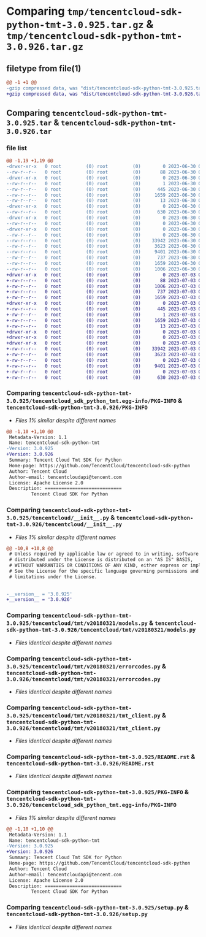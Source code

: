 # Comparing `tmp/tencentcloud-sdk-python-tmt-3.0.925.tar.gz` & `tmp/tencentcloud-sdk-python-tmt-3.0.926.tar.gz`

## filetype from file(1)

```diff
@@ -1 +1 @@
-gzip compressed data, was "dist/tencentcloud-sdk-python-tmt-3.0.925.tar", last modified: Fri Jun 30 02:24:53 2023, max compression
+gzip compressed data, was "dist/tencentcloud-sdk-python-tmt-3.0.926.tar", last modified: Mon Jul  3 00:37:07 2023, max compression
```

## Comparing `tencentcloud-sdk-python-tmt-3.0.925.tar` & `tencentcloud-sdk-python-tmt-3.0.926.tar`

### file list

```diff
@@ -1,19 +1,19 @@
-drwxr-xr-x   0 root         (0) root         (0)        0 2023-06-30 02:24:53.000000 tencentcloud-sdk-python-tmt-3.0.925/
--rw-r--r--   0 root         (0) root         (0)       88 2023-06-30 02:24:53.000000 tencentcloud-sdk-python-tmt-3.0.925/setup.cfg
-drwxr-xr-x   0 root         (0) root         (0)        0 2023-06-30 02:24:53.000000 tencentcloud-sdk-python-tmt-3.0.925/tencentcloud_sdk_python_tmt.egg-info/
--rw-r--r--   0 root         (0) root         (0)        1 2023-06-30 02:24:53.000000 tencentcloud-sdk-python-tmt-3.0.925/tencentcloud_sdk_python_tmt.egg-info/dependency_links.txt
--rw-r--r--   0 root         (0) root         (0)      445 2023-06-30 02:24:53.000000 tencentcloud-sdk-python-tmt-3.0.925/tencentcloud_sdk_python_tmt.egg-info/SOURCES.txt
--rw-r--r--   0 root         (0) root         (0)     1659 2023-06-30 02:24:53.000000 tencentcloud-sdk-python-tmt-3.0.925/tencentcloud_sdk_python_tmt.egg-info/PKG-INFO
--rw-r--r--   0 root         (0) root         (0)       13 2023-06-30 02:24:53.000000 tencentcloud-sdk-python-tmt-3.0.925/tencentcloud_sdk_python_tmt.egg-info/top_level.txt
-drwxr-xr-x   0 root         (0) root         (0)        0 2023-06-30 02:24:53.000000 tencentcloud-sdk-python-tmt-3.0.925/tencentcloud/
--rw-r--r--   0 root         (0) root         (0)      630 2023-06-30 02:24:53.000000 tencentcloud-sdk-python-tmt-3.0.925/tencentcloud/__init__.py
-drwxr-xr-x   0 root         (0) root         (0)        0 2023-06-30 02:24:53.000000 tencentcloud-sdk-python-tmt-3.0.925/tencentcloud/tmt/
--rw-r--r--   0 root         (0) root         (0)        0 2023-06-30 02:24:53.000000 tencentcloud-sdk-python-tmt-3.0.925/tencentcloud/tmt/__init__.py
-drwxr-xr-x   0 root         (0) root         (0)        0 2023-06-30 02:24:53.000000 tencentcloud-sdk-python-tmt-3.0.925/tencentcloud/tmt/v20180321/
--rw-r--r--   0 root         (0) root         (0)        0 2023-06-30 02:24:53.000000 tencentcloud-sdk-python-tmt-3.0.925/tencentcloud/tmt/v20180321/__init__.py
--rw-r--r--   0 root         (0) root         (0)    33942 2023-06-30 02:24:53.000000 tencentcloud-sdk-python-tmt-3.0.925/tencentcloud/tmt/v20180321/models.py
--rw-r--r--   0 root         (0) root         (0)     3623 2023-06-30 02:24:53.000000 tencentcloud-sdk-python-tmt-3.0.925/tencentcloud/tmt/v20180321/errorcodes.py
--rw-r--r--   0 root         (0) root         (0)     9401 2023-06-30 02:24:53.000000 tencentcloud-sdk-python-tmt-3.0.925/tencentcloud/tmt/v20180321/tmt_client.py
--rw-r--r--   0 root         (0) root         (0)      737 2023-06-30 02:24:53.000000 tencentcloud-sdk-python-tmt-3.0.925/README.rst
--rw-r--r--   0 root         (0) root         (0)     1659 2023-06-30 02:24:53.000000 tencentcloud-sdk-python-tmt-3.0.925/PKG-INFO
--rw-r--r--   0 root         (0) root         (0)     1006 2023-06-30 02:24:53.000000 tencentcloud-sdk-python-tmt-3.0.925/setup.py
+drwxr-xr-x   0 root         (0) root         (0)        0 2023-07-03 00:37:07.000000 tencentcloud-sdk-python-tmt-3.0.926/
+-rw-r--r--   0 root         (0) root         (0)       88 2023-07-03 00:37:07.000000 tencentcloud-sdk-python-tmt-3.0.926/setup.cfg
+-rw-r--r--   0 root         (0) root         (0)     1006 2023-07-03 00:37:06.000000 tencentcloud-sdk-python-tmt-3.0.926/setup.py
+-rw-r--r--   0 root         (0) root         (0)      737 2023-07-03 00:37:06.000000 tencentcloud-sdk-python-tmt-3.0.926/README.rst
+-rw-r--r--   0 root         (0) root         (0)     1659 2023-07-03 00:37:07.000000 tencentcloud-sdk-python-tmt-3.0.926/PKG-INFO
+drwxr-xr-x   0 root         (0) root         (0)        0 2023-07-03 00:37:07.000000 tencentcloud-sdk-python-tmt-3.0.926/tencentcloud_sdk_python_tmt.egg-info/
+-rw-r--r--   0 root         (0) root         (0)      445 2023-07-03 00:37:07.000000 tencentcloud-sdk-python-tmt-3.0.926/tencentcloud_sdk_python_tmt.egg-info/SOURCES.txt
+-rw-r--r--   0 root         (0) root         (0)        1 2023-07-03 00:37:07.000000 tencentcloud-sdk-python-tmt-3.0.926/tencentcloud_sdk_python_tmt.egg-info/dependency_links.txt
+-rw-r--r--   0 root         (0) root         (0)     1659 2023-07-03 00:37:07.000000 tencentcloud-sdk-python-tmt-3.0.926/tencentcloud_sdk_python_tmt.egg-info/PKG-INFO
+-rw-r--r--   0 root         (0) root         (0)       13 2023-07-03 00:37:07.000000 tencentcloud-sdk-python-tmt-3.0.926/tencentcloud_sdk_python_tmt.egg-info/top_level.txt
+drwxr-xr-x   0 root         (0) root         (0)        0 2023-07-03 00:37:07.000000 tencentcloud-sdk-python-tmt-3.0.926/tencentcloud/
+drwxr-xr-x   0 root         (0) root         (0)        0 2023-07-03 00:37:07.000000 tencentcloud-sdk-python-tmt-3.0.926/tencentcloud/tmt/
+drwxr-xr-x   0 root         (0) root         (0)        0 2023-07-03 00:37:07.000000 tencentcloud-sdk-python-tmt-3.0.926/tencentcloud/tmt/v20180321/
+-rw-r--r--   0 root         (0) root         (0)    33942 2023-07-03 00:37:06.000000 tencentcloud-sdk-python-tmt-3.0.926/tencentcloud/tmt/v20180321/models.py
+-rw-r--r--   0 root         (0) root         (0)     3623 2023-07-03 00:37:06.000000 tencentcloud-sdk-python-tmt-3.0.926/tencentcloud/tmt/v20180321/errorcodes.py
+-rw-r--r--   0 root         (0) root         (0)        0 2023-07-03 00:37:06.000000 tencentcloud-sdk-python-tmt-3.0.926/tencentcloud/tmt/v20180321/__init__.py
+-rw-r--r--   0 root         (0) root         (0)     9401 2023-07-03 00:37:06.000000 tencentcloud-sdk-python-tmt-3.0.926/tencentcloud/tmt/v20180321/tmt_client.py
+-rw-r--r--   0 root         (0) root         (0)        0 2023-07-03 00:37:06.000000 tencentcloud-sdk-python-tmt-3.0.926/tencentcloud/tmt/__init__.py
+-rw-r--r--   0 root         (0) root         (0)      630 2023-07-03 00:37:06.000000 tencentcloud-sdk-python-tmt-3.0.926/tencentcloud/__init__.py
```

### Comparing `tencentcloud-sdk-python-tmt-3.0.925/tencentcloud_sdk_python_tmt.egg-info/PKG-INFO` & `tencentcloud-sdk-python-tmt-3.0.926/PKG-INFO`

 * *Files 1% similar despite different names*

```diff
@@ -1,10 +1,10 @@
 Metadata-Version: 1.1
 Name: tencentcloud-sdk-python-tmt
-Version: 3.0.925
+Version: 3.0.926
 Summary: Tencent Cloud Tmt SDK for Python
 Home-page: https://github.com/TencentCloud/tencentcloud-sdk-python
 Author: Tencent Cloud
 Author-email: tencentcloudapi@tencent.com
 License: Apache License 2.0
 Description: ============================
         Tencent Cloud SDK for Python
```

### Comparing `tencentcloud-sdk-python-tmt-3.0.925/tencentcloud/__init__.py` & `tencentcloud-sdk-python-tmt-3.0.926/tencentcloud/__init__.py`

 * *Files 1% similar despite different names*

```diff
@@ -10,8 +10,8 @@
 # Unless required by applicable law or agreed to in writing, software
 # distributed under the License is distributed on an "AS IS" BASIS,
 # WITHOUT WARRANTIES OR CONDITIONS OF ANY KIND, either express or implied.
 # See the License for the specific language governing permissions and
 # limitations under the License.
 
 
-__version__ = '3.0.925'
+__version__ = '3.0.926'
```

### Comparing `tencentcloud-sdk-python-tmt-3.0.925/tencentcloud/tmt/v20180321/models.py` & `tencentcloud-sdk-python-tmt-3.0.926/tencentcloud/tmt/v20180321/models.py`

 * *Files identical despite different names*

### Comparing `tencentcloud-sdk-python-tmt-3.0.925/tencentcloud/tmt/v20180321/errorcodes.py` & `tencentcloud-sdk-python-tmt-3.0.926/tencentcloud/tmt/v20180321/errorcodes.py`

 * *Files identical despite different names*

### Comparing `tencentcloud-sdk-python-tmt-3.0.925/tencentcloud/tmt/v20180321/tmt_client.py` & `tencentcloud-sdk-python-tmt-3.0.926/tencentcloud/tmt/v20180321/tmt_client.py`

 * *Files identical despite different names*

### Comparing `tencentcloud-sdk-python-tmt-3.0.925/README.rst` & `tencentcloud-sdk-python-tmt-3.0.926/README.rst`

 * *Files identical despite different names*

### Comparing `tencentcloud-sdk-python-tmt-3.0.925/PKG-INFO` & `tencentcloud-sdk-python-tmt-3.0.926/tencentcloud_sdk_python_tmt.egg-info/PKG-INFO`

 * *Files 1% similar despite different names*

```diff
@@ -1,10 +1,10 @@
 Metadata-Version: 1.1
 Name: tencentcloud-sdk-python-tmt
-Version: 3.0.925
+Version: 3.0.926
 Summary: Tencent Cloud Tmt SDK for Python
 Home-page: https://github.com/TencentCloud/tencentcloud-sdk-python
 Author: Tencent Cloud
 Author-email: tencentcloudapi@tencent.com
 License: Apache License 2.0
 Description: ============================
         Tencent Cloud SDK for Python
```

### Comparing `tencentcloud-sdk-python-tmt-3.0.925/setup.py` & `tencentcloud-sdk-python-tmt-3.0.926/setup.py`

 * *Files identical despite different names*

